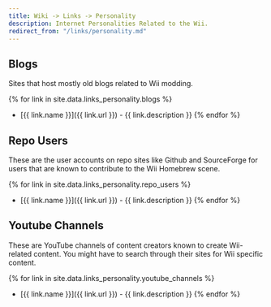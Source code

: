 ```yaml
---
title: Wiki -> Links -> Personality
description: Internet Personalities Related to the Wii.
redirect_from: "/links/personality.md"
---
```


## Blogs

  Sites that host mostly old blogs related to Wii modding.

{% for link in site.data.links_personality.blogs %}
  * [{{ link.name }}]({{ link.url }}) - {{ link.description }}
{% endfor %}

## Repo Users

  These are the user accounts on repo sites like Github and SourceForge for users that are known to contribute to the Wii Homebrew scene.

{% for link in site.data.links_personality.repo_users %}
  * [{{ link.name }}]({{ link.url }}) - {{ link.description }}
{% endfor %}

## Youtube Channels

  These are YouTube channels of content creators known to create Wii-related content. You might have to search through their sites for Wii specific content.

{% for link in site.data.links_personality.youtube_channels %}
  * [{{ link.name }}]({{ link.url }}) - {{ link.description }}
{% endfor %}

